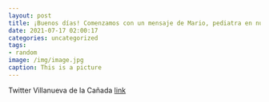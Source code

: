 ```yaml
---
layout: post
title: ¡Buenos días! Comenzamos con un mensaje de Mario, pediatra en nuestro municipio, quien recuerda, especialmente a los más jóvenes...
date: 2021-07-17 02:00:17
categories: uncategorized
tags:
- random
image: /img/image.jpg
caption: This is a picture
---
```

Twitter Villanueva de la Cañada [link](https://twitter.com/AytoVDLCanada/status/1415938647929597954)
